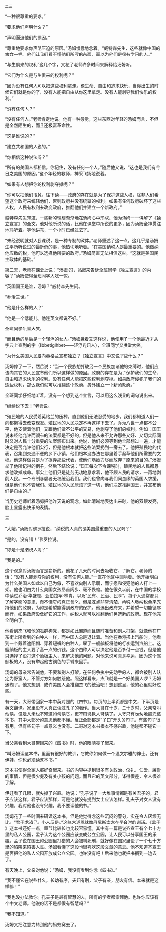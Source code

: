     二三 

   “一种很尊重的要求。”

   “要求他们声明什么？”

   “声明逼迫他们的原因。”

   “尊重地要求你声明压迫的原因。”汤姆慢慢地念着。“威特森先生，这些就像中国的古文一样。他们让我们看不懂他们所写的东西，而以为他们是很有学问的人。”

   “与生俱来的权利”这几个字，又花了老师许多时间来解释给汤姆听。

   “它们为什么是与生俱来的权利呢？”

   “因为没有任何人可以把这些权利拿走。像生命、自由和追求快乐，当你出生的时候它们就是你的了。没有人能把自由从你这里拿走。没有人能剥夺我们快乐的权利。”

   “没有任何人？”

   “没有任何人。”老师肯定地说。他有一种感觉，这些东西对年轻的汤姆而言，不但是全然陌生的，而且还极富革命性。

   “这是谁说的？”

   “建立共和国的人说的。”

   “你相信这种说法吗？”

   “所有的美国人都相信。你记住，没有任何一个人。”随后他又说，“这也是我们有今日之美国的原因。”这个年轻的教师，神采飞扬地说着。

   “如果有人想把你的权利剥夺掉呢？”

   “你可以把他们甩掉。往下读——政府的存在就是为了保护这些人权，除非人们希望这个政府来统辖他们，否则政府并没有统辖的权利。如果有任何政府破坏了这些人权，人民有权利来改变政府，推翻他们并建立一个新政府。”

   威特森先生知道，一些新的理想渐渐地在汤姆心中形成。他为汤姆一一讲解了《独立宣言》的全文，他对他所说的话，比他在课堂中所说的更多，因为汤姆全神贯注地聆听着。等他讲完，一个小时已经过去了。

   “未经说明就对人民课税，是一种专制的政体。”老师重述了这一点。这几乎是汤姆生平所听说过的最新奇的事，他热切地听着。“在美国纳税人是最重要的。他缴纳他应缴的税，他可以选择他所要的政府。”汤姆简直无法相信这些。“这就是美国民主政体的基础。”

   第二天，老师在课堂上说：“汤姆·冯，站起来告诉全班同学《独立宣言》的内容？”汤姆使得全班同学大吃一惊。

   “英国国王是谁，汤姆？”威特森先生问。

   “乔治三世。”

   “他是什么样的人？”

   “他是一个低能儿。他连英文都说不好。”

   全班同学哄堂大笑。

   “而且他的皇后是一个轻浮的女人。”汤姆接着又这样说，他使用了一个他最近才从字典上查到的字（libbetigihbet——轻浮的妇人），全班同学又哄堂大笑。

   “为什么美国人民要向英格兰宣布独立？《独立宣言》中又说了些什么？”

   汤姆停了一下，然后说：“当一个民族想打破另一个民族加诸他的束缚时，他们应该向其它的人民宣布他们所以这样做的原因。政府的存在是为了保护我们的生命、自由和追求快乐的权利。没有任何人能把这些权利剥夺掉。如果政府侵犯了我们的这些权利，那么我们就可以推翻这个政府，另外建立一个新的政府。”

   全班同学仔细地听着，没有一个想到这个宣言，可以用这么浅显的词句说出来。

   “继续说下去！”老师说。

   “殖民地的人民受着英格兰的压榨，直到他们无法忍受的地步。我们都知道人们一向都懒得去改变现况。殖民地的人民决定不再这样下去了。乔治八世一点都不公平，他支使着他们，又跟他们做不公平的交易，他剥夺了他们的权利。例如：国王说未经他允许而颁布的法案都是不好的，但是他从来不允许那些又好、又切实际同时又对人民十分重要的法案颁布出来。他说，他们必须等到他全部想过一遍，才能决定是否允许他们实行，但是他根本就把这些法案扔到一旁去了。他把殖民地的代表，召集到交通不便的乡下小镇，他们根本没办法在那里着手起草他们所需要的文稿。他这样做只是为了捉弄那些代表，使他们筋疲力尽而放弃了原来的目的。”汤姆举了他所记得的例子，然后下结论说：“国王每次下令课税时，殖民地的人民都恳求他改掉成命。事实上他们只是徒劳无功地恳求着，他不顾人民的请求，一再地剥削人民。一个专制暴虐者无权统治我们。我们也曾向与我们同血缘的英国人求援，但是他们也不管我们。殖民地的人民厌烦了这一切，他们决定推翻国王，并宣布他们是自由的。”

   当历史老师听着汤姆把他昨天说的观念，如此清晰地表达出来时，他的双眼发亮，脸上显露出快乐的表情。

   三

   “大嫂，”汤姆对佛罗拉说，“纳税的人真的是美国最重要的人民吗？”

   “是的，没有错！”佛罗拉说。

   “你是不是纳税人呢？”

   “我是的。”

   这个观念对汤姆而言是崭新的。他花了几天的时间去吸收它、了解它。老师的话：“没有人能剥夺你的权利，没有任何人能。”一直在他耳中回响着。他开始明白为什么美国人如此以自己为傲，不喜欢向别人示弱，而宁愿和侵犯他的人打上一架。他也明白为什么美国女孩昂首阔步、毫不畏缩。他在很久以前，在中国的学校中读过乔治·华盛顿、亚伯拉罕·林肯，以及“民有、民治、民享”。每个人通常都只了解字面的意思，而不懂它的真正含义。但是这点非常清楚，纳税人缴纳税金来支持他们的政府，为的是希望能得到政府的保护。他选出政府来，并希望一切能循序而行，如果政府没做好它的工作，纳税人就可以推翻他们另选新的政府。现在他完全明白了。

   他看到杰飞和他的狐群狗党，都是如此霸道而且随时准备和别人打架，就像他在广东街上所看到的白种人一样，而中国人总是退让着。当他在香港搭上汽船时，他看到一个戴着遮阳帽、穿着短裤的白种人，雇了一艘舢板将他的行李运到汽船上。这艘舢板的主人要了高一点的价钱。这个白种人可以决定他是否多付一点钱，但是他只选择了殴打这个舢板主人，来解决他的问题。对他来说可真是幸运，因为这个驾舢板的人，没有举起他古铜色的手臂来回手。

   汤姆的母亲常告诫他，不要和别人打架。在任何争执中先动手的人，都会被别人认定为野蛮人，不管对方如何触怒他。照这样看来，杰飞就是一个好美国人啰？汤姆迷糊了。他又想到，或许美国人会推翻杰飞的统治吧！想到这里，他的心里就好过些。

   有一天，大哥带回家一本中英对照的《四书》。每页的上半页都是中文，下半页是英文翻译。家里没有人真正读过孔子的著作。当大哥在十岁、二十岁时，父亲常叫他读，但是父亲也不知道如何读它，更不用说教大哥读了。大哥只有匆匆地翻完这本书，其中大部分的意思他都不懂。反正全部都是“子曰”开头的句子。有些句子很有用，但有些句子一点意义也没有。二哥对这本书根本不感兴趣，他碰都不碰它一下。

   当父亲看到大哥带回来的《四书》时，他的眼睛亮了起来。

   “叫汤姆读这本书，里面有很好的教训，它教你如何做一个温文尔雅的绅士。还有伊娃，你也必须读这本书。”

   这本书使得全家人都好奇起来。书的内容中提到很多有关政治、仪礼、仁爱、廉耻的事情，但是很少提及有关小孩的问题。而且它的英文部分，译得很差，令人很难了解。

   伊娃看了几眼，就失掉了兴趣。她说：“孔子说了一大堆事情都是有关君子的，君子应该这样，君子应该那样，可是他就没有提到女士应该怎样。孔夫子对女人没有兴趣，我对他也没有兴趣，我不要读他的书。”

   汤姆花了一些时间来研读这本书，但是他觉得念这些沉闷的警句，实在令人厌烦无比。“君子求诸己，小人反是。”这些大道理就像丹尼斯太太在早会时的训话。《孟子 》这本书还好一点，章节比较长也比较容易懂。其中有一篇是说齐宣王有个七十方里的私人公园，孟子认为这个公园应该变成公立公园，让人民可以分享国王的乐趣。孟子说在国王的公园里打猎的人会被判死刑，就好像在国家里设了一个七十方里的陷阱来陷害人民。汤姆看懂了这段也很喜欢这段文章的意思。他不知道齐宣王是否把他的私人公园开放成公立公园。也许没有吧！后来他也就把书搁到一边去了。

   有天晚上，父亲对他说：“汤姆，我没有看到你念《四书》。”

   “我不懂它在说些什么。长幼有序，夫妇有别，父子有亲，朋友有信。本来就是这样嘛！”

   “我也没办法教你。孔夫子是最有智慧的人，所有的学者都崇拜他。也许你应该有个中文老师。他说的话不是都很有智慧吗？”

   “我不知道。”

   汤姆又把注意力转到他的蚂蚁窝去了。

